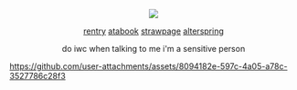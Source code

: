 <div align="center">
  
![](https://komarev.com/ghpvc/?username=undeadlost&label=🦋&style=flat-plastic&color=grey)

[rentry](https://rentry.co/yumms) [atabook](https://undeadlost.atabook.org/) [strawpage](https://necroiogist.straw.page/)
[alterspring](https://alterspring.org/@trans)

do iwc when talking to me i'm a sensitive person

</div>
<p align="center">
  
  
https://github.com/user-attachments/assets/8094182e-597c-4a05-a78c-3527786c28f3
</p>
<div align="center">

&nbsp;

&nbsp;
